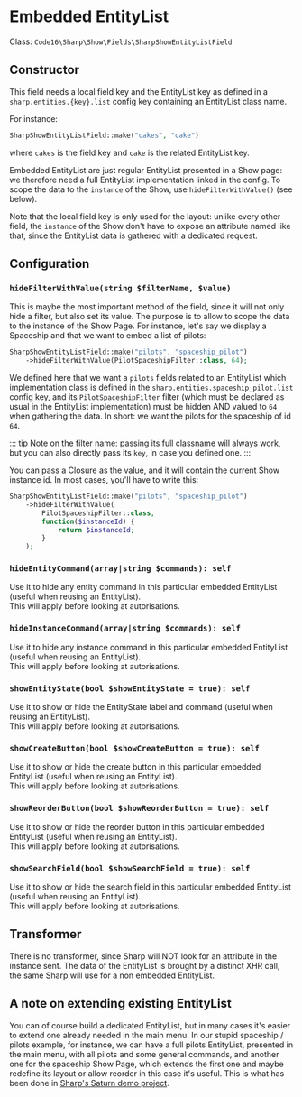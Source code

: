 # Embedded EntityList

Class: `Code16\Sharp\Show\Fields\SharpShowEntityListField`

## Constructor

This field needs a local field key and the EntityList key as defined in a `sharp.entities.{key}.list` config key containing an EntityList class name. 

For instance:

```php
SharpShowEntityListField::make("cakes", "cake")
```

where `cakes` is the field key and `cake` is the related EntityList key.

Embedded EntityList are just regular EntityList presented in a Show page: we therefore need a full EntityList implementation linked in the config. To scope the data to the `instance` of the Show, use `hideFilterWithValue()` (see below).

Note that the local field key is only used for the layout: unlike every other field, the `instance` of the Show don't have to expose an attribute named like that, since the EntityList data is gathered with a dedicated request.


## Configuration

### `hideFilterWithValue(string $filterName, $value)`

This is maybe the most important method of the field, since it will not only hide a filter, but also set its value. The
purpose is to allow to scope the data to the instance of the Show Page. For instance, let's say we display a Spaceship
and that we want to embed a list of pilots:

```php
SharpShowEntityListField::make("pilots", "spaceship_pilot")
    ->hideFilterWithValue(PilotSpaceshipFilter::class, 64);
```

We defined here that we want a `pilots` fields related to an EntityList which implementation class is defined in
the `sharp.entities.spaceship_pilot.list` config key, and its `PilotSpaceshipFilter` filter (which must be declared as
usual in the EntityList implementation) must be hidden AND valued to `64` when gathering the data. In short: we want the
pilots for the spaceship of id `64`.

::: tip Note on the filter name: passing its full classname will always work, but you can also directly pass its `key`,
in case you defined one.
:::

You can pass a Closure as the value, and it will contain the current Show instance id. In most cases, you'll have to
write this:

```php
SharpShowEntityListField::make("pilots", "spaceship_pilot")
    ->hideFilterWithValue(
        PilotSpaceshipFilter::class, 
        function($instanceId) {
            return $instanceId;
        }
    );
```

### `hideEntityCommand(array|string $commands): self`

Use it to hide any entity command in this particular embedded EntityList (useful when reusing an EntityList).  
This will apply before looking at autorisations.

### `hideInstanceCommand(array|string $commands): self`

Use it to hide any instance command in this particular embedded EntityList (useful when reusing an EntityList).  
This will apply before looking at autorisations.

### `showEntityState(bool $showEntityState = true): self`

Use it to show or hide the EntityState label and command (useful when reusing an EntityList).  
This will apply before looking at autorisations.

### `showCreateButton(bool $showCreateButton = true): self`

Use it to show or hide the create button in this particular embedded EntityList (useful when reusing an EntityList).  
This will apply before looking at autorisations.

### `showReorderButton(bool $showReorderButton = true): self`

Use it to show or hide the reorder button in this particular embedded EntityList (useful when reusing an EntityList).  
This will apply before looking at autorisations.

### `showSearchField(bool $showSearchField = true): self`

Use it to show or hide the search field in this particular embedded EntityList (useful when reusing an EntityList).  
This will apply before looking at autorisations.


## Transformer

There is no transformer, since Sharp will NOT look for an attribute in the instance sent. The data of the EntityList is brought by a distinct XHR call, the same Sharp will use for a non embedded EntityList.


## A note on extending existing EntityList

You can of course build a dedicated EntityList, but in many cases it's easier to extend one already needed in the main
menu. In our stupid spaceship / pilots example, for instance, we can have a full pilots EntityList, presented in the
main menu, with all pilots and some general commands, and another one for the spaceship Show Page, which extends the
first one and maybe redefine its layout or allow reorder in this case it's useful. This is what has been done
in [Sharp's Saturn demo project](https://sharp.code16.fr/sharp/).